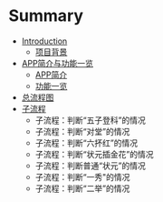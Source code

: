 # Summary

* [Introduction](README.md)
   * [项目背景](xiang_mu_bei_jing_jieshao.md)
* [APP简介与功能一览](appjian_jie_yu_gong_neng_yi_lan.md)
   * [APP简介](appjian_jie.md)
   * [功能一览](gong_neng_yi_lan.md)
* [总流程图](zong_liu_cheng_tu.md)
* [子流程](zi_liu_cheng.md)
   * 子流程：判断“五子登科”的情况
   * 子流程：判断“对堂”的情况
   * 子流程：判断“六抔红”的情况
   * 子流程：判断“状元插金花”的情况
   * 子流程：判断普通“状元”的情况
   * 子流程：判断“一秀"的情况
   * 子流程：判断“二举”的情况

